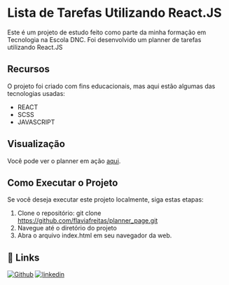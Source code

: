 # Lista de Tarefas Utilizando React.JS

Este é um projeto de estudo feito como parte da minha formação em Tecnologia na Escola DNC. Foi desenvolvido um planner de tarefas utilizando React.JS

## Recursos

O projeto foi criado com fins educacionais, mas aqui estão algumas das tecnologias usadas:

- REACT
- SCSS
- JAVASCRIPT

## Visualização

Você pode ver o planner em ação [aqui](https://countdown-estudo.netlify.app/).

## Como Executar o Projeto

Se você deseja executar este projeto localmente, siga estas etapas:

1. Clone o repositório:
   git clone https://github.com/flaviafreitas/planner_page.git
2. Navegue até o diretório do projeto
3. Abra o arquivo index.html em seu navegador da web.

## 🔗 Links
[![Github](https://img.shields.io/badge/GitHub-100000?style=for-the-badge&logo=github&logoColor=white)](https://github.com/flaviafreitas)
[![linkedin](https://img.shields.io/badge/linkedin-0A66C2?style=for-the-badge&logo=linkedin&logoColor=white)](https://www.linkedin.com/in/fl%C3%A1via-freitas/)